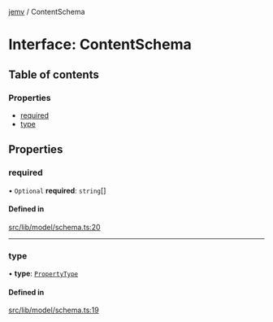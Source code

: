[jemv](../README.md) / ContentSchema

# Interface: ContentSchema

## Table of contents

### Properties

- [required](ContentSchema.md#required)
- [type](ContentSchema.md#type)

## Properties

### required

• `Optional` **required**: `string`[]

#### Defined in

[src/lib/model/schema.ts:20](https://github.com/data7expressions/jemv/blob/d9a8263/src/lib/model/schema.ts#L20)

___

### type

• **type**: [`PropertyType`](../enums/PropertyType.md)

#### Defined in

[src/lib/model/schema.ts:19](https://github.com/data7expressions/jemv/blob/d9a8263/src/lib/model/schema.ts#L19)
